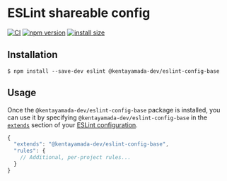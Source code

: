 # ESLint shareable config
[![CI](https://img.shields.io/github/workflow/status/kentayamada-dev/eslint-config-base/CI?label=CI&logo=Github)](https://github.com/kentayamada-dev/eslint-config-base/actions/workflows/ci.yml)
[![npm version](https://img.shields.io/npm/v/@kentayamada-dev/eslint-config-base?logo=npm)](https://www.npmjs.org/package/@kentayamada-dev/eslint-config-base)
[![install size](https://img.shields.io/npm/dt/@kentayamada-dev/eslint-config-base?logo=npm)](https://www.npmjs.org/package/@kentayamada-dev/eslint-config-base)

## Installation

```
$ npm install --save-dev eslint @kentayamada-dev/eslint-config-base
```

## Usage

Once the `@kentayamada-dev/eslint-config-base` package is installed, you can use it by specifying `@kentayamada-dev/eslint-config-base` in the [`extends`](http://eslint.org/docs/user-guide/configuring#extending-configuration-files) section of your [ESLint configuration](http://eslint.org/docs/user-guide/configuring).

```js
{
  "extends": "@kentayamada-dev/eslint-config-base",
  "rules": {
    // Additional, per-project rules...
  }
}
```
